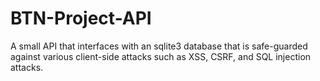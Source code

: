 # BTN-Project-API

A small API that interfaces with an sqlite3 database that is safe-guarded against various client-side attacks such as XSS, CSRF, and SQL injection attacks. 

